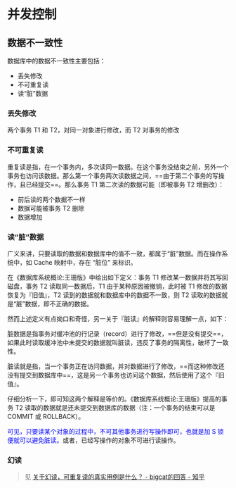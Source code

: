 # 并发控制

## 数据不一致性

数据库中的数据不一致性主要包括：
* 丢失修改
* 不可重复读
* 读“脏”数据

### 丢失修改

两个事务 T1 和 T2，对同一对象进行修改，而 T2 对事务的修改

### 不可重复读 

重复读是指，在一个事务内，多次读同一数据。在这个事务没结束之前，另外一个事务也访问该数据。那么第一个事务两次读数据之间，==由于第二个事务的写操作，且已经提交==。那么事务 T1 第二次读的数据可能（即被事务 T2 增删改）：
* 前后读的两个数据不一样
* 数据可能被事务 T2 删除
* 数据增加


### 读“脏”数据

广义来讲，只要读取的数据和数据库中的值不一致，都属于“脏”数据。而在操作系统中，如 Cache 映射中，存在 “脏位” 来标识。

在《数据库系统概论:王珊版》中给出如下定义：事务 T1 修改某一数据并将其写回磁盘，事务 T2 读取同一数据后，T1 由于某种原因被撤销，此时被 T1 修改的数据恢复为『旧值』，T2 读到的数据就和数据库中的数据不一致，则 T2 读取的数据就是“脏”数据，即不正确的数据。

然而上述定义有点拗口和奇怪，另一关于『脏读』的解释则容易理解一点，如下：

脏数据是指事务对缓冲池的行记录（record）进行了修改，==但是没有提交==，如果此时读取缓冲池中未提交的数据就叫脏读，违反了事务的隔离性，破坏了一致性。

脏读就是指，当一个事务正在访问数据，并对数据进行了修改，==而这种修改还没有提交到数据库中==，这是另一个事务也访问这个数据，然后使用了这个『旧值』。

仔细分析一下，即可知这两个解释是等价的。《数据库系统概论:王珊版》提高的事务 T2 读取的数据就是还未提交到数据库的数据（注：一个事务的结束可以是 COMMIT 或 ROLLBACK）。

<font color="blue">可见，只要读某个对象的过程中，不可其他事务进行写操作即可，也就是加 S 锁便就可以避免脏读。</font>或者，已经写操作的对象不可进行读操作。

### 幻读

> 见 [关于幻读，可重复读的真实用例是什么？ - bigcat的回答 - 知乎](https://www.zhihu.com/question/47007926/answer/222348887)